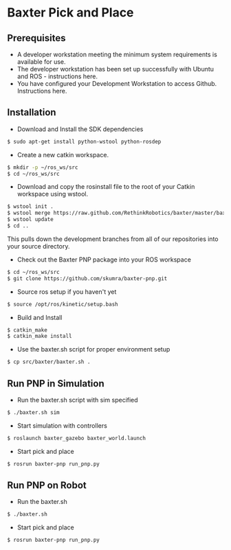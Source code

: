 # Baxter Pick and Place

## Prerequisites
- A developer workstation meeting the minimum system requirements is available for use.
- The developer workstation has been set up successfully with Ubuntu and ROS - instructions here.
- You have configured your Development Workstation to access Github. Instructions here.

## Installation
- Download and Install the SDK dependencies
```bash
$ sudo apt-get install python-wstool python-rosdep
```

- Create a new catkin workspace.
```bash
$ mkdir -p ~/ros_ws/src
$ cd ~/ros_ws/src
```

- Download and copy the rosinstall file to the root of your Catkin workspace using wstool.
```bash
$ wstool init .
$ wstool merge https://raw.github.com/RethinkRobotics/baxter/master/baxter_sdk.rosinstall
$ wstool update
$ cd ..
```
This pulls down the development branches from all of our repositories into your source directory.

- Check out the Baxter PNP package into your ROS workspace
```bash
$ cd ~/ros_ws/src
$ git clone https://github.com/skumra/baxter-pnp.git
```

- Source ros setup if you haven't yet
```bash
$ source /opt/ros/kinetic/setup.bash
```

- Build and Install
```bash
$ catkin_make
$ catkin_make install
```

- Use the baxter.sh script for proper environment setup
```bash
$ cp src/baxter/baxter.sh .
```

## Run PNP in Simulation
- Run the baxter.sh script with sim specified
```bash
$ ./baxter.sh sim
```

- Start simulation with controllers
```bash
$ roslaunch baxter_gazebo baxter_world.launch
```

- Start pick and place
```bash
$ rosrun baxter-pnp run_pnp.py
```

## Run PNP on Robot
- Run the baxter.sh
```bash
$ ./baxter.sh
```

- Start pick and place
```bash
$ rosrun baxter-pnp run_pnp.py
```
